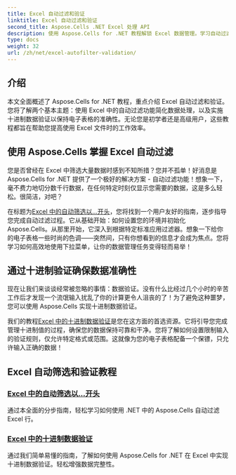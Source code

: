 ```yaml
---
title: Excel 自动过滤和验证
linktitle: Excel 自动过滤和验证
second_title: Aspose.Cells .NET Excel 处理 API
description: 使用 Aspose.Cells for .NET 教程解锁 Excel 数据管理。学习自动过滤和小数验证以增强您的电子表格。
type: docs
weight: 32
url: /zh/net/excel-autofilter-validation/
---
```

## 介绍

本文全面概述了 Aspose.Cells for .NET 教程，重点介绍 Excel 自动过滤和验证。您将了解两个基本主题：使用 Excel 中的自动过滤功能简化数据处理，以及实施十进制数据验证以保持电子表格的准确性。无论您是初学者还是高级用户，这些教程都旨在帮助您提高使用 Excel 文件时的工作效率。

## 使用 Aspose.Cells 掌握 Excel 自动过滤

您是否曾经在 Excel 中筛选大量数据时感到不知所措？您并不孤单！好消息是 Aspose.Cells for .NET 提供了一个极好的解决方案 - 自动过滤功能！想象一下，毫不费力地切分数千行数据，在任何特定时刻仅显示您需要的数据，这是多么轻松。很简洁，对吧？

在标题为[Excel 中的自动筛选以...开头](./autofilter-begins-with-in-excel/)，您将找到一个用户友好的指南，逐步指导您完成自动过滤过程。它从基础开始：如何设置您的环境并初始化 Aspose.Cells。从那里开始，它深入到根据特定标准应用过滤器。想象一下给你的电子表格一些时尚的色调——突然间，只有你想看到的信息才会成为焦点。您将学习如何高效地使用下拉菜单，让你的数据管理任务变得轻而易举！

## 通过十进制验证确保数据准确性

现在让我们来谈谈经常被忽略的事情：数据验证。没有什么比经过几个小时的辛苦工作后才发现一个流氓输入扰乱了你的计算更令人沮丧的了！为了避免这种噩梦，您可以使用 Aspose.Cells 实现十进制数据验证。 

我们的教程[Excel 中的十进制数据验证](./decimal-data-validation-in-excel/)是您在这方面的首选资源。它将引导您完成管理十进制值的过程，确保您的数据保持可靠和干净。您将了解如何设置限制输入的验证规则，仅允许特定格式或范围。这就像为您的电子表格配备一个保镖，只允许输入正确的数据！

## Excel 自动筛选和验证教程
### [Excel 中的自动筛选以...开头](./autofilter-begins-with-in-excel/)
通过本全面的分步指南，轻松学习如何使用 .NET 中的 Aspose.Cells 自动过滤 Excel 行。
### [Excel 中的十进制数据验证](./decimal-data-validation-in-excel/)
通过我们简单易懂的指南，了解如何使用 Aspose.Cells for .NET 在 Excel 中实现十进制数据验证。轻松增强数据完整性。